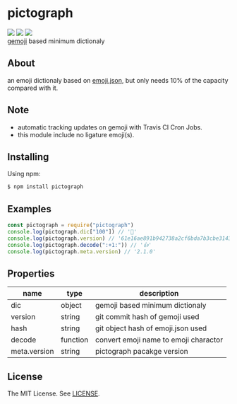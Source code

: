pictograph
=====
[![][mit-badge]][mit] [![][npm-badge]][npm] [![][travis-badge]][travis]  
[gemoji](https://github.com/github/gemoji) based minimum dictionaly

About
---
an emoji dictionaly based on [emoji.json](https://github.com/github/gemoji/blob/master/db/emoji.json), but only needs 10% of the capacity compared with it.

Note
---
- automatic tracking updates on gemoji with Travis CI Cron Jobs.
- this module include no ligature emoji(s).

Installing
---
Using npm:

```bash
$ npm install pictograph
```

Examples
---
```js
const pictograph = require("pictograph")
console.log(pictograph.dic["100"]) // '💯'
console.log(pictograph.version) // '61e16ae891b942738a2cf6bda7b3cbe3143d8521'
console.log(pictograph.decode(":+1:")) // '👍'
console.log(pictograph.meta.version) // '2.1.0'
```

Properties
---
name|type|description
---|---|---
dic|object|gemoji based minimum dictionaly
version|string|git commit hash of gemoji used
hash|string|git object hash of emoji.json used
decode|function|convert emoji name to emoji charactor
meta.version|string|pictograph pacakge version

License
---
The MIT License. See [LICENSE](LICENSE).

[mit]: http://opensource.org/licenses/MIT
[mit-badge]:https://img.shields.io/badge/license-MIT-444444.svg
[npm]: https://www.npmjs.com/package/pictograph
[npm-badge]: https://badge.fury.io/js/pictograph.svg
[travis]: https://travis-ci.org/prezzemolo/pictograph/
[travis-badge]: https://travis-ci.org/prezzemolo/pictograph.svg?branch=master
